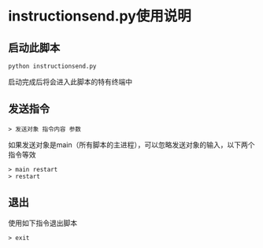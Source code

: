 # instructionsend.py使用说明
## 启动此脚本
```
python instructionsend.py
```
启动完成后将会进入此脚本的特有终端中
## 发送指令
```
> 发送对象 指令内容 参数
```
如果发送对象是main（所有脚本的主进程），可以忽略发送对象的输入，以下两个指令等效
```
> main restart
> restart
```
## 退出
使用如下指令退出脚本
```
> exit
```